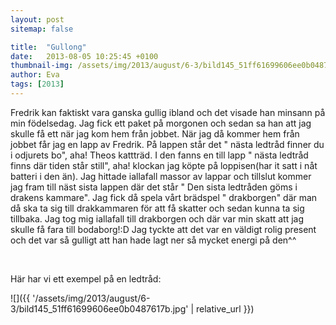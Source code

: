 ```yaml
---
layout: post
sitemap: false

title:  "Gullong"
date:   2013-08-05 10:25:45 +0100
thumbnail-img: /assets/img/2013/august/6-3/bild145_51ff61699606ee0b0487617b.jpg
author: Eva
tags: [2013]
---
```


Fredrik kan faktiskt vara ganska gullig ibland och det visade han minsann på min födelsedag. Jag fick ett paket på morgonen och sedan sa han att jag skulle få ett när jag kom hem från jobbet. När jag då kommer hem från jobbet får jag en lapp av Fredrik. På lappen står det " nästa ledtråd finner du i odjurets bo", aha! Theos kattträd. I den fanns en till lapp " nästa ledtråd finns där tiden står still", aha! klockan jag köpte på loppisen(har it satt i nåt batteri i den än). Jag hittade iallafall massor av lappar och tillslut kommer jag fram till näst sista lappen där det står " Den sista ledtråden göms i drakens kammare". Jag fick då spela vårt brädspel " drakborgen" där man då ska ta sig till drakkammaren för att få skatter och sedan kunna ta sig tillbaka. Jag tog mig iallafall till drakborgen och där var min skatt att jag skulle få fara till bodaborg!:D Jag tyckte att det var en väldigt rolig present och det var så gulligt att han hade lagt ner så mycket energi på den^^ 




 




Här har vi ett exempel på en ledtråd:

![]({{ '/assets/img/2013/august/6-3/bild145_51ff61699606ee0b0487617b.jpg'  | relative_url }})

